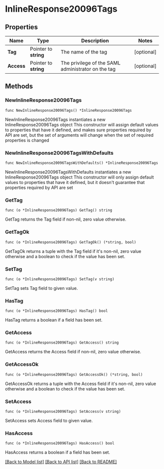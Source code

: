 # InlineResponse20096Tags

## Properties

Name | Type | Description | Notes
------------ | ------------- | ------------- | -------------
**Tag** | Pointer to **string** | The name of the tag | [optional] 
**Access** | Pointer to **string** | The privilege of the SAML administrator on the tag | [optional] 

## Methods

### NewInlineResponse20096Tags

`func NewInlineResponse20096Tags() *InlineResponse20096Tags`

NewInlineResponse20096Tags instantiates a new InlineResponse20096Tags object
This constructor will assign default values to properties that have it defined,
and makes sure properties required by API are set, but the set of arguments
will change when the set of required properties is changed

### NewInlineResponse20096TagsWithDefaults

`func NewInlineResponse20096TagsWithDefaults() *InlineResponse20096Tags`

NewInlineResponse20096TagsWithDefaults instantiates a new InlineResponse20096Tags object
This constructor will only assign default values to properties that have it defined,
but it doesn't guarantee that properties required by API are set

### GetTag

`func (o *InlineResponse20096Tags) GetTag() string`

GetTag returns the Tag field if non-nil, zero value otherwise.

### GetTagOk

`func (o *InlineResponse20096Tags) GetTagOk() (*string, bool)`

GetTagOk returns a tuple with the Tag field if it's non-nil, zero value otherwise
and a boolean to check if the value has been set.

### SetTag

`func (o *InlineResponse20096Tags) SetTag(v string)`

SetTag sets Tag field to given value.

### HasTag

`func (o *InlineResponse20096Tags) HasTag() bool`

HasTag returns a boolean if a field has been set.

### GetAccess

`func (o *InlineResponse20096Tags) GetAccess() string`

GetAccess returns the Access field if non-nil, zero value otherwise.

### GetAccessOk

`func (o *InlineResponse20096Tags) GetAccessOk() (*string, bool)`

GetAccessOk returns a tuple with the Access field if it's non-nil, zero value otherwise
and a boolean to check if the value has been set.

### SetAccess

`func (o *InlineResponse20096Tags) SetAccess(v string)`

SetAccess sets Access field to given value.

### HasAccess

`func (o *InlineResponse20096Tags) HasAccess() bool`

HasAccess returns a boolean if a field has been set.


[[Back to Model list]](../README.md#documentation-for-models) [[Back to API list]](../README.md#documentation-for-api-endpoints) [[Back to README]](../README.md)


